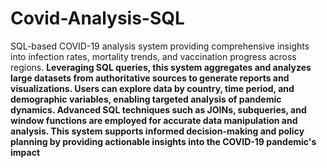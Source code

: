 # Covid-Analysis-SQL
SQL-based COVID-19 analysis system providing comprehensive insights into infection rates, mortality trends, and vaccination progress across regions.
**Leveraging SQL queries, this system aggregates and analyzes large datasets from authoritative sources to generate reports and visualizations. Users can explore data by country, time period, and demographic variables, enabling targeted analysis of pandemic dynamics. Advanced SQL techniques such as JOINs, subqueries, and window functions are employed for accurate data manipulation and analysis. This system supports informed decision-making and policy planning by providing actionable insights into the COVID-19 pandemic's impact**

